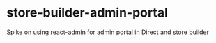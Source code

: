 # store-builder-admin-portal
Spike on using react-admin for admin portal in Direct and store builder
